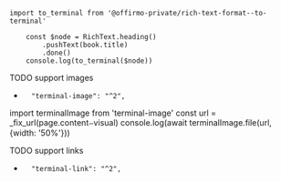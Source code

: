 
```
import to_terminal from '@offirmo-private/rich-text-format--to-terminal'

	const $node = RichText.heading()
		.pushText(book.title)
		.done()
	console.log(to_terminal($node))

```


TODO support images
+		"terminal-image": "^2",
import terminalImage from 'terminal-image'
const url = _fix_url(page.contentⵧvisual)
console.log(await terminalImage.file(url, {width: '50%'}))

TODO support links
+		"terminal-link": "^2",
